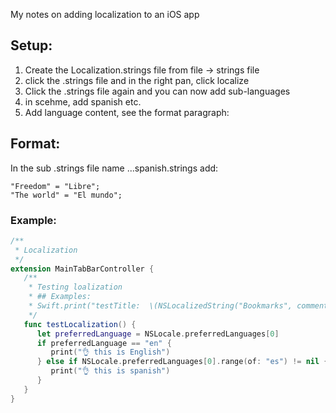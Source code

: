 My notes on adding localization to an iOS app<!--more-->

## Setup:
1. Create the Localization.strings file from file -> strings file
2. click the .strings file and in the right pan, click localize
3. Click the .strings file again and you can now add sub-languages
4. in scehme, add spanish etc.
5. Add language content, see the format paragraph:

## Format:
In the sub .strings file name ...spanish.strings add:

```
"Freedom" = "Libre";
"The world" = "El mundo";
```

### Example:
```swift
/**
 * Localization
 */
extension MainTabBarController {
   /**
    * Testing loalization
    * ## Examples:
    * Swift.print("testTitle:  \(NSLocalizedString("Bookmarks", comment: ""))")
    */
   func testLocalization() {
      let preferredLanguage = NSLocale.preferredLanguages[0]
      if preferredLanguage == "en" {
         print("👌 this is English")
      } else if NSLocale.preferredLanguages[0].range(of: "es") != nil {
         print("👌 this is spanish")
      }
   }
}
```
